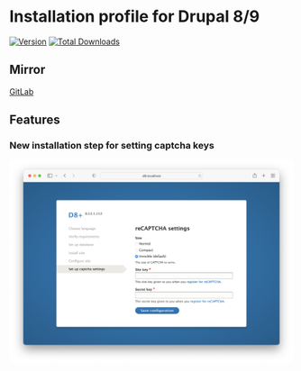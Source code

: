 # Installation profile for Drupal 8/9

[![Version](http://poser.pugx.org/chmez/d8/version)](https://packagist.org/packages/chmez/d8)
[![Total Downloads](http://poser.pugx.org/chmez/d8/downloads)](https://packagist.org/packages/chmez/d8)

## Mirror

[GitLab](https://gitlab.com/chmez/d8)

## Features

### New installation step for setting captcha keys

![captcha](images/captcha.png "captcha")
